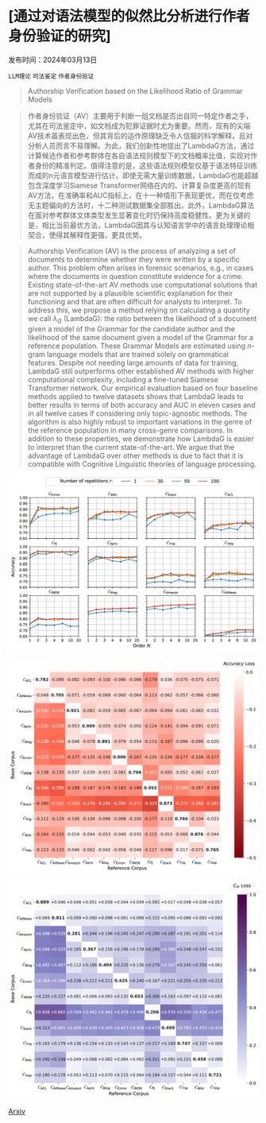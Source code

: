 # [通过对语法模型的似然比分析进行作者身份验证的研究]

发布时间：2024年03月13日

`LLM理论` `司法鉴定` `作者身份验证`

> Authorship Verification based on the Likelihood Ratio of Grammar Models

> 作者身份验证（AV）主要用于判断一组文档是否出自同一特定作者之手，尤其在司法鉴定中，如文档成为犯罪证据时尤为重要。然而，现有的尖端AV技术虽表现出色，但其背后的运作原理缺乏令人信服的科学解释，且对分析人员而言不易理解。为此，我们创新性地提出了LambdaG方法，通过计算候选作者和参考群体在各自语法规则模型下的文档概率比值，实现对作者身份的精准判定。值得注意的是，这些语法规则模型仅基于语法特征训练而成的n元语言模型进行估计。即使无需大量训练数据，LambdaG也能超越包含深度学习Siamese Transformer网络在内的、计算复杂度更高的现有AV方法，在准确率和AUC指标上，在十一种情形下表现更优，而在仅考虑无主题偏向的方法时，十二种测试数据集全部胜出。此外，LambdaG算法在面对参考群体文体类型发生显著变化时仍保持高度稳健性。更为关键的是，相比当前最优方法，LambdaG因其与认知语言学中的语言处理理论相契合，使得其解释性更强，更具优势。

> Authorship Verification (AV) is the process of analyzing a set of documents to determine whether they were written by a specific author. This problem often arises in forensic scenarios, e.g., in cases where the documents in question constitute evidence for a crime. Existing state-of-the-art AV methods use computational solutions that are not supported by a plausible scientific explanation for their functioning and that are often difficult for analysts to interpret. To address this, we propose a method relying on calculating a quantity we call $λ_G$ (LambdaG): the ratio between the likelihood of a document given a model of the Grammar for the candidate author and the likelihood of the same document given a model of the Grammar for a reference population. These Grammar Models are estimated using $n$-gram language models that are trained solely on grammatical features. Despite not needing large amounts of data for training, LambdaG still outperforms other established AV methods with higher computational complexity, including a fine-tuned Siamese Transformer network. Our empirical evaluation based on four baseline methods applied to twelve datasets shows that LambdaG leads to better results in terms of both accuracy and AUC in eleven cases and in all twelve cases if considering only topic-agnostic methods. The algorithm is also highly robust to important variations in the genre of the reference population in many cross-genre comparisons. In addition to these properties, we demonstrate how LambdaG is easier to interpret than the current state-of-the-art. We argue that the advantage of LambdaG over other methods is due to fact that it is compatible with Cognitive Linguistic theories of language processing.

![通过对语法模型的似然比分析进行作者身份验证的研究](../../../paper_images/2403.08462/x1.png)

![通过对语法模型的似然比分析进行作者身份验证的研究](../../../paper_images/2403.08462/x2.png)

![通过对语法模型的似然比分析进行作者身份验证的研究](../../../paper_images/2403.08462/x3.png)

[Arxiv](https://arxiv.org/abs/2403.08462)
